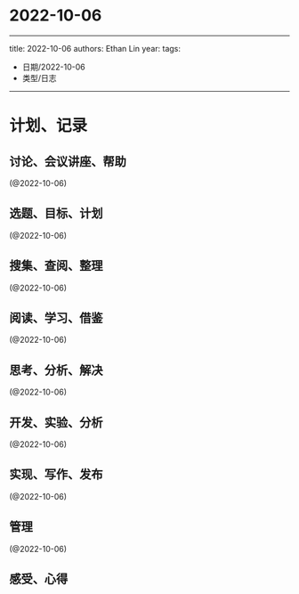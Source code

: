

# 2022-10-06


---
title: 2022-10-06
authors: Ethan Lin
year:
tags:
  - 日期/2022-10-06 
  - 类型/日志 
---




# 计划、记录

## 讨论、会议讲座、帮助

(@2022-10-06)



## 选题、目标、计划

(@2022-10-06)



## 搜集、查阅、整理

(@2022-10-06)



## 阅读、学习、借鉴

(@2022-10-06)



## 思考、分析、解决

(@2022-10-06)



## 开发、实验、分析

(@2022-10-06)



## 实现、写作、发布

(@2022-10-06)





## 管理

(@2022-10-06)



## 感受、心得



